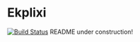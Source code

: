 # Ekplixi
[![Build Status](https://travis-ci.com/JacksonFovero/Ekplixi.svg?branch=master)](https://travis-ci.com/JacksonFovero/Ekplixi)
README under construction!
